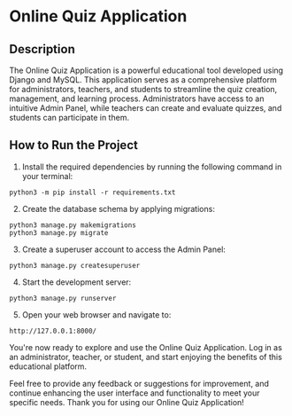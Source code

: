 # Online Quiz Application

## Description
The Online Quiz Application is a powerful educational tool developed using Django and MySQL. This application serves as a comprehensive platform for administrators, teachers, and students to streamline the quiz creation, management, and learning process. Administrators have access to an intuitive Admin Panel, while teachers can create and evaluate quizzes, and students can participate in them.

## How to Run the Project

1. Install the required dependencies by running the following command in your terminal:

```
python3 -m pip install -r requirements.txt
```





2. Create the database schema by applying migrations:

```
python3 manage.py makemigrations
python3 manage.py migrate
```



3. Create a superuser account to access the Admin Panel:

```
python3 manage.py createsuperuser
```




4. Start the development server:

```
python3 manage.py runserver
```


5. Open your web browser and navigate to:

```
http://127.0.0.1:8000/
```


You're now ready to explore and use the Online Quiz Application. Log in as an administrator, teacher, or student, and start enjoying the benefits of this educational platform.

Feel free to provide any feedback or suggestions for improvement, and continue enhancing the user interface and functionality to meet your specific needs. Thank you for using our Online Quiz Application!
